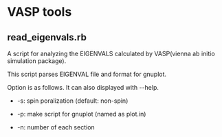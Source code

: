 # VASP tools


## read_eigenvals.rb


 A script for analyzing the EIGENVALS calculated by VASP(vienna ab initio simulation package).

This script parses EIGENVAL file and format for gnuplot.

Option is as follows. It can also displayed with --help. 

* -s:  spin poralization (default: non-spin)

* -p:  make script for gnuplot (named as plot.in)

* -n:  number of each section 


